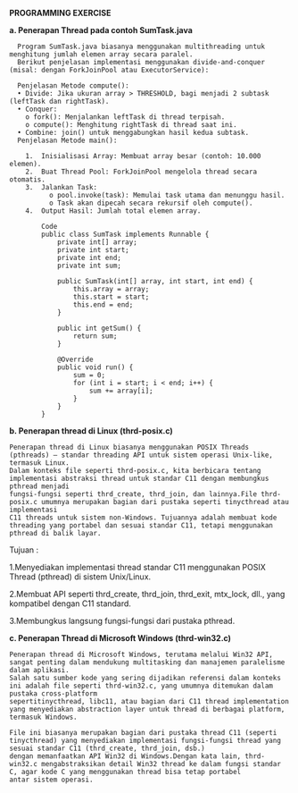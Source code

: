 **PROGRAMMING EXERCISE**

**a.	Penerapan Thread pada contoh SumTask.java**

      Program SumTask.java biasanya menggunakan multithreading untuk menghitung jumlah elemen array secara paralel. 
      Berikut penjelasan implementasi menggunakan divide-and-conquer (misal: dengan ForkJoinPool atau ExecutorService):
      
      Penjelasan Metode compute():
      • Divide: Jika ukuran array > THRESHOLD, bagi menjadi 2 subtask (leftTask dan rightTask).
      • Conquer:
        o fork(): Menjalankan leftTask di thread terpisah.
        o compute(): Menghitung rightTask di thread saat ini.
      • Combine: join() untuk menggabungkan hasil kedua subtask.
      Penjelasan Metode main():
      
        1.	Inisialisasi Array: Membuat array besar (contoh: 10.000 elemen).
        2.	Buat Thread Pool: ForkJoinPool mengelola thread secara otomatis.
        3.	Jalankan Task:
              o	pool.invoke(task): Memulai task utama dan menunggu hasil.
              o	Task akan dipecah secara rekursif oleh compute().  
        4.	Output Hasil: Jumlah total elemen array.
        
            Code
            public class SumTask implements Runnable {
                private int[] array;
                private int start;
                private int end;
                private int sum;
            
                public SumTask(int[] array, int start, int end) {
                    this.array = array;
                    this.start = start;
                    this.end = end;
                }
            
                public int getSum() {
                    return sum;
                }
            
                @Override
                public void run() {
                    sum = 0;
                    for (int i = start; i < end; i++) {
                        sum += array[i];
                    }
                }
            }

**b.	Penerapan thread di Linux (thrd-posix.c)**

    Penerapan thread di Linux biasanya menggunakan POSIX Threads (pthreads) — standar threading API untuk sistem operasi Unix-like, termasuk Linux. 
    Dalam konteks file seperti thrd-posix.c, kita berbicara tentang implementasi abstraksi thread untuk standar C11 dengan membungkus pthread menjadi 
    fungsi-fungsi seperti thrd_create, thrd_join, dan lainnya.File thrd-posix.c umumnya merupakan bagian dari pustaka seperti tinycthread atau implementasi 
    C11 threads untuk sistem non-Windows. Tujuannya adalah membuat kode threading yang portabel dan sesuai standar C11, tetapi menggunakan pthread di balik layar.

Tujuan : 

  1.Menyediakan implementasi thread standar C11 menggunakan POSIX Thread (pthread) di sistem Unix/Linux.
  
  2.Membuat API seperti thrd_create, thrd_join, thrd_exit, mtx_lock, dll., yang kompatibel dengan C11 standard.
  
  3.Membungkus langsung fungsi-fungsi dari pustaka pthread.


**c.	Penerapan Thread  di Microsoft Windows (thrd-win32.c)**

    Penerapan thread di Microsoft Windows, terutama melalui Win32 API, sangat penting dalam mendukung multitasking dan manajemen paralelisme dalam aplikasi. 
    Salah satu sumber kode yang sering dijadikan referensi dalam konteks ini adalah file seperti thrd-win32.c, yang umumnya ditemukan dalam pustaka cross-platform 
    sepertitinycthread, libc11, atau bagian dari C11 thread implementation yang menyediakan abstraction layer untuk thread di berbagai platform, termasuk Windows.
    
    File ini biasanya merupakan bagian dari pustaka thread C11 (seperti tinycthread) yang menyediakan implementasi fungsi-fungsi thread yang sesuai standar C11 (thrd_create, thrd_join, dsb.)
    dengan memanfaatkan API Win32 di Windows.Dengan kata lain, thrd-win32.c mengabstraksikan detail Win32 thread ke dalam fungsi standar C, agar kode C yang menggunakan thread bisa tetap portabel 
    antar sistem operasi.

